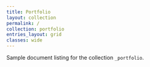 ```yaml
---
title: Portfolio
layout: collection
permalink: /
collection: portfolio
entries_layout: grid
classes: wide
---
```


Sample document listing for the collection `_portfolio`.
